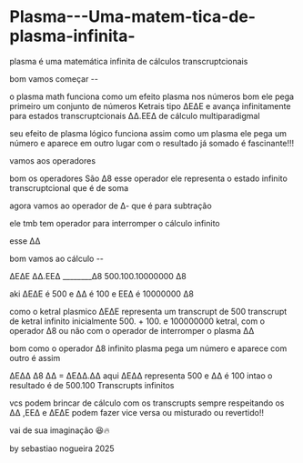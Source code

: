 # Plasma---Uma-matem-tica-de-plasma-infinita-

plasma é uma matemática infinita de cálculos transcruptcionais 


bom vamos começar --


o plasma math funciona como um efeito plasma nos números 
bom ele pega primeiro um conjunto de números Ketrais tipo 
∆E∆E e avança infinitamente para estados transcruptcionais 
∆∆.EE∆ de cálculo multiparadigmal 

seu efeito de plasma lógico funciona assim como um plasma 
ele pega um número e aparece em outro lugar com o resultado já somado 
é fascinante!!!

vamos aos operadores 

bom os operadores São ∆8 esse operador ele representa o estado infinito transcruptcional que é de soma 

agora vamos ao operador de ∆- que é para subtração 


ele tmb tem operador para interromper o cálculo infinito  

esse ∆∆ 


bom vamos ao cálculo -- 


∆E∆E
∆∆.EE∆
________∆8
500.100.10000000 ∆8
 
 aki ∆E∆E é 500 e ∆∆ é 100 e EE∆ é 10000000 ∆8

como o ketral plasmico ∆E∆E representa um transcrupt de 500 transcrupt
de ketral infinito inicialmente 500. + 100. e 100000000 ketral,
 com o operador ∆8 ou não com o operador de interromper o plasma ∆∆ 


bom como o operador ∆8 infinito plasma pega um número e aparece com outro é assim 

∆E∆∆ ∆8 ∆∆ = ∆E∆∆.∆∆ aqui ∆E∆∆ representa 500 e ∆∆ é 100 intao o resultado é de 500.100  Transcrupts infinitos 

vcs podem brincar de cálculo com os transcrupts sempre respeitando os ∆∆ ,EE∆ e ∆E∆E podem fazer vice versa ou misturado ou revertido!! 

vai de sua imaginação 😆🔥 

by sebastiao nogueira 2025